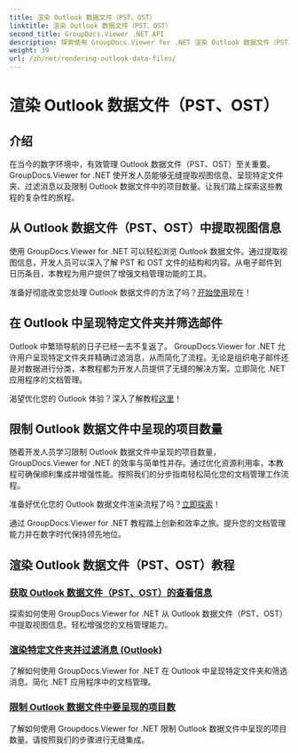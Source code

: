 ```yaml
---
title: 渲染 Outlook 数据文件（PST、OST）
linktitle: 渲染 Outlook 数据文件（PST、OST）
second_title: GroupDocs.Viewer .NET API
description: 探索使用 GroupDocs.Viewer for .NET 渲染 Outlook 数据文件（PST、OST）教程。轻松发现高效的文档管理技术。
weight: 39
url: /zh/net/rendering-outlook-data-files/
---
```


# 渲染 Outlook 数据文件（PST、OST）

## 介绍

在当今的数字环境中，有效管理 Outlook 数据文件（PST、OST）至关重要。 GroupDocs.Viewer for .NET 使开发人员能够无缝提取视图信息、呈现特定文件夹、过滤消息以及限制 Outlook 数据文件中的项目数量。让我们踏上探索这些教程的复杂性的旅程。

## 从 Outlook 数据文件（PST、OST）中提取视图信息
使用 GroupDocs.Viewer for .NET 可以轻松浏览 Outlook 数据文件。通过提取视图信息，开发人员可以深入了解 PST 和 OST 文件的结构和内容。从电子邮件到日历条目，本教程为用户提供了增强文档管理功能的工具。 

准备好彻底改变您处理 Outlook 数据文件的方法了吗？[开始使用](./get-view-info-outlook-data-file/)现在！

## 在 Outlook 中呈现特定文件夹并筛选邮件
Outlook 中繁琐导航的日子已经一去不复返了。 GroupDocs.Viewer for .NET 允许用户呈现特定文件夹并精确过滤消息，从而简化了流程。无论是组织电子邮件还是对数据进行分类，本教程都为开发人员提供了无缝的解决方案。立即简化 .NET 应用程序的文档管理。

渴望优化您的 Outlook 体验？深入了解教程[这里](./render-specific-folders-and-filter-messages-outlook/)！

## 限制 Outlook 数据文件中呈现的项目数量
随着开发人员学习限制 Outlook 数据文件中呈现的项目数量，GroupDocs.Viewer for .NET 的效率与简单性并存。通过优化资源利用率，本教程可确保顺利集成并增强性能。按照我们的分步指南轻松简化您的文档管理工作流程。

准备好优化您的 Outlook 数据文件渲染流程了吗？[立即探索](./limit-items-to-render-outlook-data-files/)！

通过 GroupDocs.Viewer for .NET 教程踏上创新和效率之旅。提升您的文档管理能力并在数字时代保持领先地位。
## 渲染 Outlook 数据文件（PST、OST）教程
### [获取 Outlook 数据文件（PST、OST）的查看信息](./get-view-info-outlook-data-file/)
探索如何使用 GroupDocs.Viewer for .NET 从 Outlook 数据文件（PST、OST）中提取视图信息。轻松增强您的文档管理能力。
### [渲染特定文件夹并过滤消息 (Outlook)](./render-specific-folders-and-filter-messages-outlook/)
了解如何使用 GroupDocs.Viewer for .NET 在 Outlook 中呈现特定文件夹和筛选消息。简化 .NET 应用程序中的文档管理。
### [限制 Outlook 数据文件中要呈现的项目数](./limit-items-to-render-outlook-data-files/)
了解如何使用 Groupdocs.Viewer for .NET 限制 Outlook 数据文件中呈现的项目数量。请按照我们的步骤进行无缝集成。